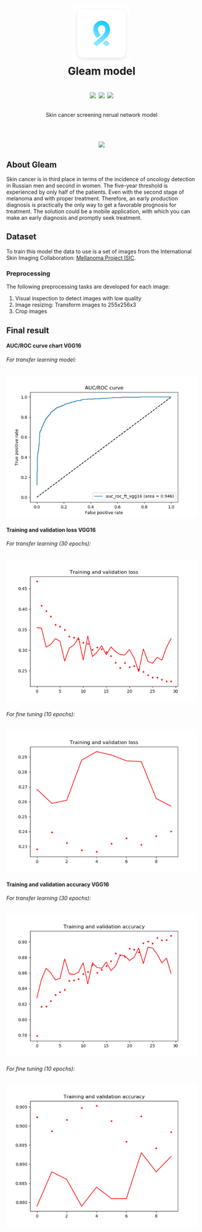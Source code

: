 <h1 align="center">
  <img src="Docs/Icon.png" width="150" alt="icon">
  <br>Gleam model<br>
  <p align="center">
    <img src="https://img.shields.io/badge/Language-Python-blue.svg">
    <a href="LICENSE.md"><img src="https://img.shields.io/badge/License-MIT-brightgreen.svg"></a>
    <img src="https://img.shields.io/badge/Event-VK Hackathon 2018-orange.svg">
  </p>
</h1>
<p align="center">Skin cancer screening nerual network model</p>
<br><br>
<p align="center"><img src="Docs/Mockup.png" width="1000"></p>

## About Gleam

Skin cancer is in third place in terms of the incidence of oncology detection in Russian men and second in women. The five-year threshold is experienced by only half of the patients. Even with the second stage of melanoma and with proper treatment. Therefore, an early production diagnosis is practically the only way to get a favorable prognosis for treatment. The solution could be a mobile application, with which you can make an early diagnosis and promptly seek treatment.


## Dataset

To train this model the data to use is a set of images from the International Skin Imaging Collaboration: [Mellanoma Project ISIC](https://isic-archive.com).

### Preprocessing

The following preprocessing tasks are developed for each image:

1. Visual inspection to detect images with low quality
1. Image resizing: Transform images to 255x256x3
1. Crop images

## Final result

#### AUC/ROC curve chart VGG16

###### For transfer learning model:

<img src="Models/Plots/auc_roc_ft_vgg16.png">


#### Training and validation loss VGG16

###### For transfer learning (30 epochs):
<img src="Models/Plots/vl_tl_history.png">

###### For fine tuning (10 epochs):
<img src="Models/Plots/vl_ft_history.png">


#### Training and validation accuracy VGG16

###### For transfer learning (30 epochs):
<img src="Models/Plots/va_tl_history.png">

###### For fine tuning (10 epochs):
<img src="Models/Plots/va_ft_history.png">
